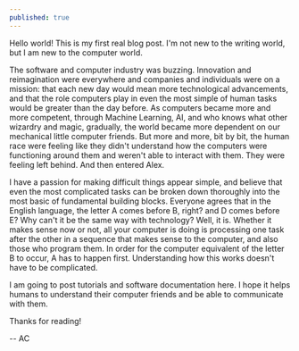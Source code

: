 ```yaml
---
published: true
---
```

Hello world! This is my first real blog post. I'm not new to the writing world, but I am new to the computer world. 

The software and computer industry was buzzing. Innovation and reimagination were everywhere and companies and individuals were on a mission: that each new day would mean more technological advancements, and that the role computers play in even the most simple of human tasks would be greater than the day before. As computers became more and more competent, through Machine Learning, AI, and who knows what other wizardry and magic, gradually, the world became more dependent on our mechanical little computer friends. But more and more, bit by bit, the human race were feeling like they didn't understand how the computers were functioning around them and weren't able to interact with them. They were feeling left behind. And then entered Alex. 

I have a passion for making difficult things appear simple, and believe that even the most complicated tasks can be broken down thoroughly into the most basic of fundamental building blocks. Everyone agrees that in the English language, the letter A comes before B, right? and D comes before E? Why can't it be the same way with technology? Well, it is. Whether it makes sense now or not, all your computer is doing is processing one task after the other in a sequence that makes sense to the computer, and also those who program them. In order for the computer equivalent of the letter B to occur, A has to happen first. Understanding how this works doesn't have to be complicated.

I am going to post tutorials and software documentation here. I hope it helps humans to understand their computer friends and be able to communicate with them.

Thanks for reading! 

-- AC
